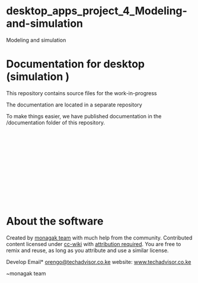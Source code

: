 # desktop_apps_project_4_Modeling-and-simulation
Modeling and simulation












# Documentation for desktop (simulation )
This repository contains source files for the work-in-progress 

The documentation are located in a separate repository  


To make things easier, we have published documentation in the /documentation folder of this repository.

</br ></br ></br ></br ></br ></br ></br ></br ></br ></br ></br >

















# About the software
Created by [monagak team](http://MONAGAK.co.ke) with much help from the community. Contributed content licensed under [cc-wiki](https://creativecommons.org/licenses/by-sa/3.0/) with [attribution required](http://blog.stackoverflow.com/2009/06/attribution-required/). You are free to remix and reuse, as long as you attribute and use a similar license.



Develop Email*  orengo@techadvisor.co.ke
website: www.techadvisor.co.ke


~monagak team
